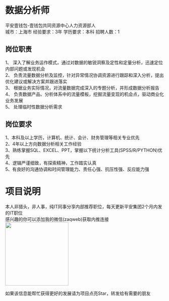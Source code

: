 # 数据分析师
平安壹钱包-壹钱包共同资源中心人力资源部人  
城市：上海市 经验要求：3年 学历要求：本科  招聘人数：1

## 岗位职责
1、	深入了解业务运作模式，通过对数据的敏锐洞察及定性和定量分析，迅速定位内部问题或发现机会   
2、	负责流量数据分析及监控，针对异常情况协调资源进行跟踪和深入分析，提出优化建议或解决方案并跟进落实   
3、	根据业务实际情况，对流量数据完成深入的专题分析，并形成数据分析报告   
4、	负责数据产品、分析体系中的流量模板，挖掘流量变现的机会点，驱动商业化业务发展   
5、	处理临时性数据分析需求

## 岗位要求
1、本科及以上学历，计算机、统计、会计、财务管理等相关专业优先   
2、4年以上方向数据分析相关工作经验   
3、熟练掌握SQL、EXCEL、PPT，掌握以下统计分析工具(SPSS/R/PYTHON)优先   
4、逻辑严谨细致，有探索精神，工作踏实认真   
5、有良好的沟通协调和时间管理能力、责任心强、抗压性强、反应能力强

# 项目说明

本人非猎头，非人事，纯IT同事分享内部推荐职位，每天更新平安集团2个月内发的IT职位  
感兴趣的你可以添加我的微信(zaqweb)获取内推连接  
<img src="https://github.com/zaqweb/PA-IT-JOBS/blob/master/WechatICode.jpeg"  height="200" width="200">

如果该信息能帮忙获得更好的发展请为项目点亮Star，转发给有需要的朋友




